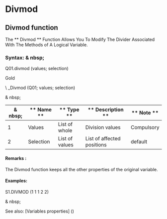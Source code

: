 # Divmod

## Divmod function

The ** Divmod ** Function Allows You To Modify The Divider Associated With The Methods of A Logical Variable.

### Syntax: & nbsp;

Q01.divmod (values; selection)

Gold

\ _Divmod (Q01; values; selection)

& nbsp;

|& nbsp;|** Name ** |** Type ** |** Description ** |** Note ** |
|--- |--- |--- |--- |--- |
|&#49;|Values ​​|List of whole |Division values ​​|Compulsory |
|&#50;|Selection |List of values ​​|List of affected positions |default |


#### Remarks :

The Divmod function keeps all the other properties of the original variable.

#### Examples:

S1.DIVMOD (1 1 1 2 2)

& nbsp;

See also: [Variables properties] (<modify ProproprietesDesvariable.md>)